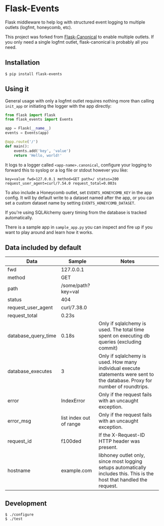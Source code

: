 Flask-Events
===============

Flask middleware to help log with structured event logging to multiple outlets (logfmt, honeycomb, etc).

This project was forked from [Flask-Canonical](https://github.com/megacool/flask-canonical/) to
enable multiple outlets. If you only need a single logfmt outlet, flask-canonical is probably all
you need.


Installation
------------

    $ pip install flask-events


Using it
--------

General usage with only a logfmt outlet requires nothing more than calling `init_app` or initiating
the logger with the app directly:

```python
from flask import Flask
from flask_events import Events

app = Flask(__name__)
events = Events(app)

@app.route('/')
def main():
    events.add('key', 'value')
    return 'Hello, world!'
```

It logs to a logger called `<app-name>.canonical`, configure your logging to forward this to syslog or a log file or stdout however you like:

    key=value fwd=127.0.0.1 method=GET path=/ status=200 request_user_agent=curl/7.54.0 request_total=0.003s

To also include a Honeycomb outlet, set `EVENTS_HONEYCOMB_KEY` in the app config. It will by default write to a dataset named after the app, or you can set a custom dataset name by setting `EVENTS_HONEYCOMB_DATASET`.

If you're using SQLAlchemy query timing from the database is tracked automatically.

There is a sample app in `sample_app.py` you can inspect and fire up if you want to play around and learn how it works.


Data included by default
------------------------

| Data | Sample | Notes |
| ---- | ------ | ----- |
| fwd  | 127.0.0.1 | |
| method | GET | |
| path | /some/path?key=val | |
| status | 404 | |
| request_user_agent | curl/7.38.0 | |
| request_total | 0.23s | |
| database_query_time | 0.18s | Only if sqlalchemy is used. The total time spent on executing db queries (excluding commit) |
| database_executes | 3 | Only if sqlalchemy is used. How many individual execute statements were sent to the database. Proxy for number of roundtrips. |
| error | IndexError | Only if the request fails with an uncaught exception. |
| error_msg | list index out of range | Only if the request fails with an uncaught exception. |
| request_id | f100ded | If the X-Request-ID HTTP header was present. |
| hostname | example.com | libhoney outlet only, since most logging setups automatically includes this. This is the host that handled the request. |


Development
-----------

    $ ./configure
    $ ./test
